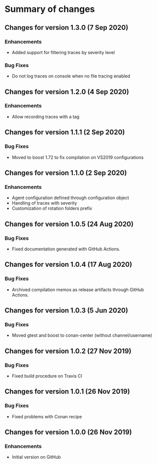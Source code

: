 # Summary of changes

## Changes for version 1.3.0 (7 Sep 2020)

### Enhancements

- Added support for filtering traces by severity level

### Bug Fixes

- Do not log traces on console when no file tracing enabled


## Changes for version 1.2.0 (4 Sep 2020)

### Enhancements

- Allow recording traces with a tag


## Changes for version 1.1.1 (2 Sep 2020)

### Bug Fixes

- Moved to boost 1.72 to fix compilation on VS2019 configurations


## Changes for version 1.1.0 (2 Sep 2020)

### Enhancements

- Agent configuration defined through configuration object
- Handling of traces with severity
- Customization of rotation folders prefix


## Changes for version 1.0.5 (24 Aug 2020)

### Bug Fixes

- Fixed documentation generated with GitHub Actions.


## Changes for version 1.0.4 (17 Aug 2020)

### Bug Fixes

- Archived compilation memos as release artifacts through GitHub Actions.


## Changes for version 1.0.3 (5 Jun 2020)

### Bug Fixes

- Moved gtest and boost to conan-center (without channel/username)


## Changes for version 1.0.2 (27 Nov 2019)

### Bug Fixes

- Fixed build procedure on Travis CI


## Changes for version 1.0.1 (26 Nov 2019)

### Bug Fixes

- Fixed problems with Conan recipe


## Changes for version 1.0.0 (26 Nov 2019)

### Enhancements

- Initial version on GitHub

